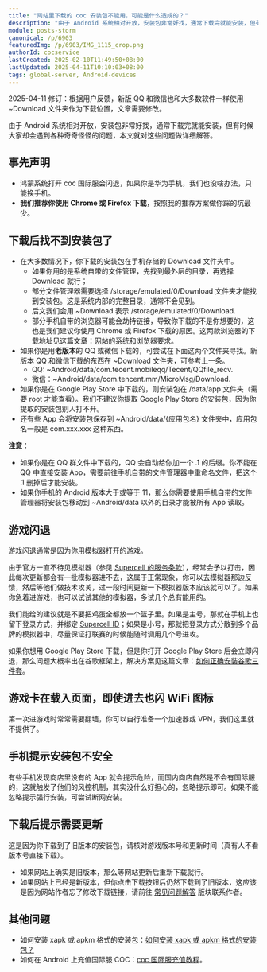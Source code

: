 ```yaml
---
title: "网站里下载的 coc 安装包不能用，可能是什么造成的？"
description: "由于 Android 系统相对开放，安装包非常好找，通常下载完就能安装，但有时候大家却会遇到各种奇奇怪怪的问题，本文就对这些问题做详细解答。"
module: posts-storm
canonical: /p/6903
featuredImg: /p/6903/IMG_1115_crop.png
authorId: cocservice
lastCreated: 2025-02-10T11:49:50+08:00
lastUpdated: 2025-04-11T10:10:03+08:00
tags: global-server, Android-devices
---
```


<PostHistory>
2025-04-11 修订：根据用户反馈，新版 QQ 和微信也和大多数软件一样使用 ~Download 文件夹作为下载位置，文章需要修改。
</PostHistory>

由于 Android 系统相对开放，安装包非常好找，通常下载完就能安装，但有时候大家却会遇到各种奇奇怪怪的问题，本文就对这些问题做详细解答。

## 事先声明

- 鸿蒙系统打开 coc 国际服会闪退，如果你是华为手机，我们也没啥办法，只能换手机。
- **我们推荐你使用 Chrome 或 Firefox 下载**，按照我的推荐方案做你踩的坑最少。

## 下载后找不到安装包了

- 在大多数情况下，你下载的安装包在手机存储的 Download 文件夹中。
    - 如果你用的是系统自带的文件管理，先找到最外层的目录，再选择 Download 就行；
    - 部分文件管理器需要选择 <span style="word-wrap: break-word">/storage/emulated/0/Download</span> 文件夹才能找到安装包。这是系统内部的完整目录，通常不会见到。
    - 后文我们会用 ~Download 表示 <span style="word-wrap: break-word">/storage/emulated/0/Download</span>.
    - 部分手机自带的浏览器可能会劫持链接，导致你下载的不是你想要的，这也是我们建议你使用 Chrome 或 Firefox 下载的原因。这两款浏览器的下载地址见这篇文章：[网站的系统和浏览器要求](/p/1828)。
- 如果你是用**老版本**的 QQ 或微信下载的，可尝试在下面这两个文件夹寻找。新版本 QQ 和微信下载的东西在 ~Download 文件夹，可参考上一条。
    - QQ: <span style="word-wrap: break-word">~Android/data/com.tecent.mobileqq/Tecent/QQfile_recv</span>.
    - 微信：<span style="word-wrap: break-word">~Android/data/com.tencent.mm/MicroMsg/Download</span>.
- 如果你是在 Google Play Store 中下载的，则安装包在 /data/app 文件夹（需要 root 才能查看）。我们不建议你提取 Google Play Store 的安装包，因为你提取的安装包别人打不开。
- 还有些 App 会将安装包保存到 ~Android/data/{应用包名} 文件夹中，应用包名一般是 com.xxx.xxx 这种东西。

**注意**：

- 如果你是在 QQ 群文件中下载的，QQ 会自动给你加一个 .1 的后缀。你不能在 QQ 中直接安装 App，需要前往手机自带的文件管理器中重命名文件，把这个 .1 删掉后才能安装。
- 如果你手机的 Android 版本大于或等于 11，那么你需要使用手机自带的文件管理器将安装包移动到 ~Android/data 以外的目录才能被所有 App 读取。

## 游戏闪退

游戏闪退通常是因为你用模拟器打开的游戏。

由于官方一直不待见模拟器（参见 [Supercell 的服务条款](https://supercell.com/en/terms-of-service/cn/)），经常会予以打击，因此每次更新都会有一批模拟器进不去，这属于正常现象，你可以去模拟器那边反馈，然后等他们做技术攻关，过一段时间更新一下模拟器版本应该就可以了。如果你急着进游戏，也可以试试其他的模拟器，多试几个总有能用的。

<Pic src="/p/6605/IMG_1115.png" width="1170" height="2532" alt="" maxWidth="390px" />

我们能给的建议就是不要把鸡蛋全都放一个篮子里。如果是主号，那就在手机上也留下登录方式，并绑定
<a href="/p/3114">Supercell ID</a>；如果是小号，那就把登录方式分散到多个品牌的模拟器中，尽量保证打联赛的时候能随时调用几个号进攻。

如果你想用 Google Play Store 下载，但是你打开 Google Play Store 后会立即闪退，那么问题大概率出在谷歌框架上，解决方案见这篇文章：[如何正确安装谷歌三件套](/p/6844)。

## 游戏卡在载入页面，即使进去也闪 WiFi 图标

第一次进游戏时常常需要翻墙，你可以自行准备一个加速器或 VPN，我们这里就不提供了。

## 手机提示安装包不安全

有些手机发现商店里没有的 App 就会提示危险，而国内商店自然是不会有国际服的，这就触发了他们的风控机制，其实没什么好担心的，忽略提示即可。如果不能忽略提示强行安装，可尝试断网安装。

## 下载后提示需要更新

这是因为你下载到了旧版本的安装包，请核对游戏版本号和更新时间（真有人不看版本号直接下载）。

- 如果网站上确实是旧版本，那么等网站更新后重新下载就行。
- 如果网站上已经是新版本，但你点击下载按钮后仍然下载到了旧版本，这应该是因为网站作者忘了修改下载链接，请前往 [常见问题解答](/faq) 版块联系作者。

## 其他问题

- 如何安装 xapk 或 apkm 格式的安装包：[如何安装 xapk 或 apkm 格式的安装包？](/p/6665)
- 如何在 Android 上充值国际服 COC：[coc 国际服充值教程](/p/6725)。